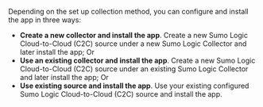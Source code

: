 Depending on the set up collection method, you can configure and install the app in three ways:

- **Create a new collector and install the app**. Create a new Sumo Logic Cloud-to-Cloud (C2C) source under a new Sumo Logic Collector and later install the app; Or
- **Use an existing collector and install the app**. Create a new Sumo Logic Cloud-to-Cloud (C2C) source under an existing Sumo Logic Collector and later install the app; Or
- **Use existing source and install the app**. Use your existing configured Sumo Logic Cloud-to-Cloud (C2C) source and install the app.